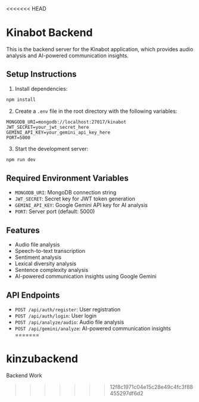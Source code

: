 <<<<<<< HEAD
# Kinabot Backend

This is the backend server for the Kinabot application, which provides audio analysis and AI-powered communication insights.

## Setup Instructions

1. Install dependencies:
```bash
npm install
```

2. Create a `.env` file in the root directory with the following variables:
```
MONGODB_URI=mongodb://localhost:27017/kinabot
JWT_SECRET=your_jwt_secret_here
GEMINI_API_KEY=your_gemini_api_key_here
PORT=5000
```

3. Start the development server:
```bash
npm run dev
```

## Required Environment Variables

- `MONGODB_URI`: MongoDB connection string
- `JWT_SECRET`: Secret key for JWT token generation
- `GEMINI_API_KEY`: Google Gemini API key for AI analysis
- `PORT`: Server port (default: 5000)

## Features

- Audio file analysis
- Speech-to-text transcription
- Sentiment analysis
- Lexical diversity analysis
- Sentence complexity analysis
- AI-powered communication insights using Google Gemini

## API Endpoints

- `POST /api/auth/register`: User registration
- `POST /api/auth/login`: User login
- `POST /api/analyze/audio`: Audio file analysis
- `POST /api/gemini/analyze`: AI-powered communication insights 
=======
# kinzubackend
Backend Work
>>>>>>> 12f8c1971c04e15c28e49c4fc3f88455297df6d2
